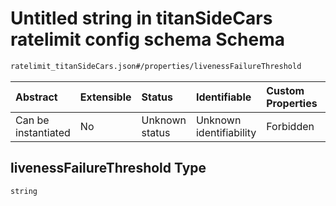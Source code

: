 # Untitled string in titanSideCars ratelimit config schema Schema

```txt
ratelimit_titanSideCars.json#/properties/livenessFailureThreshold
```



| Abstract            | Extensible | Status         | Identifiable            | Custom Properties | Additional Properties | Access Restrictions | Defined In                                                                                    |
| :------------------ | :--------- | :------------- | :---------------------- | :---------------- | :-------------------- | :------------------ | :-------------------------------------------------------------------------------------------- |
| Can be instantiated | No         | Unknown status | Unknown identifiability | Forbidden         | Allowed               | none                | [ratelimit\_titanSideCars.json\*](../out/ratelimit_titanSideCars.json "open original schema") |

## livenessFailureThreshold Type

`string`
